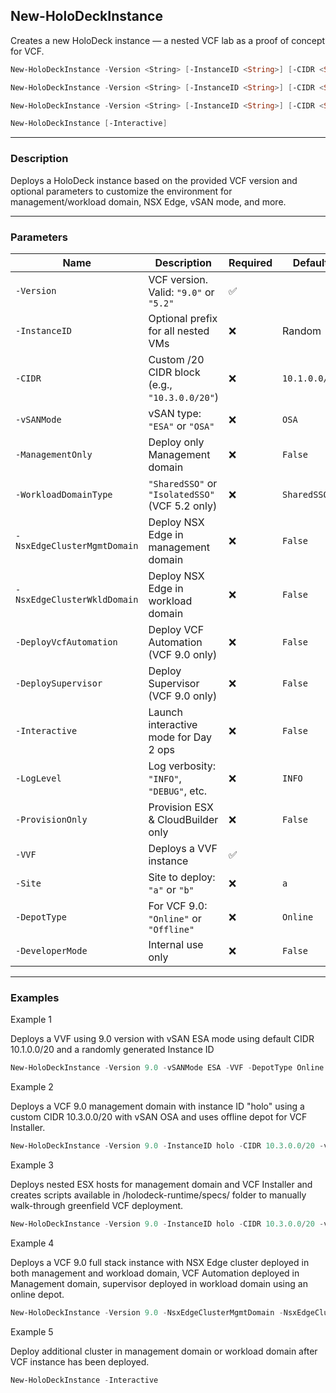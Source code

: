 ## New-HoloDeckInstance

Creates a new HoloDeck instance — a nested VCF lab as a proof of concept for VCF.

```powershell
New-HoloDeckInstance -Version <String> [-InstanceID <String>] [-CIDR <String[]>] [-vSANMode <String>] [-LogLevel <String>] [-ProvisionOnly] -VVF [-Site <String>] [-DepotType <String>] [-DeveloperMode]

New-HoloDeckInstance -Version <String> [-InstanceID <String>] [-CIDR <String[]>] [-vSANMode <String>] -ManagementOnly [-NsxEdgeClusterMgmtDomain] [-DeployVcfAutomation] [-LogLevel <String>] [-ProvisionOnly] [-Site <String>] [-DepotType <String>] [-DeveloperMode]

New-HoloDeckInstance -Version <String> [-InstanceID <String>] [-CIDR <String[]>] [-vSANMode <String>] [-WorkloadDomainType <String>] [-NsxEdgeClusterMgmtDomain] [-NsxEdgeClusterWkldDomain] [-DeployVcfAutomation] [-DeploySupervisor] [-LogLevel <String>] [-ProvisionOnly] [-Site <String>] [-DepotType <String>] [-DeveloperMode]

New-HoloDeckInstance [-Interactive]
```

---

### Description

Deploys a HoloDeck instance based on the provided VCF version and optional parameters to customize the environment for management/workload domain, NSX Edge, vSAN mode, and more.

---

### Parameters

| Name | Description | Required | Default |
|------|-------------|----------|---------|
| `-Version` | VCF version. Valid: `"9.0"` or `"5.2"` | ✅ | |
| `-InstanceID` | Optional prefix for all nested VMs | ❌ | Random |
| `-CIDR` | Custom /20 CIDR block (e.g., `"10.3.0.0/20"`) | ❌ | `10.1.0.0/20` |
| `-vSANMode` | vSAN type: `"ESA"` or `"OSA"` | ❌ | `OSA` |
| `-ManagementOnly` | Deploy only Management domain | ❌ | `False` |
| `-WorkloadDomainType` | `"SharedSSO"` or `"IsolatedSSO"` (VCF 5.2 only) | ❌ | `SharedSSO` |
| `-NsxEdgeClusterMgmtDomain` | Deploy NSX Edge in management domain | ❌ | `False` |
| `-NsxEdgeClusterWkldDomain` | Deploy NSX Edge in workload domain | ❌ | `False` |
| `-DeployVcfAutomation` | Deploy VCF Automation (VCF 9.0 only) | ❌ | `False` |
| `-DeploySupervisor` | Deploy Supervisor (VCF 9.0 only) | ❌ | `False` |
| `-Interactive` | Launch interactive mode for Day 2 ops | ❌ | `False` |
| `-LogLevel` | Log verbosity: `"INFO"`, `"DEBUG"`, etc. | ❌ | `INFO` |
| `-ProvisionOnly` | Provision ESX & CloudBuilder only | ❌ | `False` |
| `-VVF` | Deploys a VVF instance | ✅ | |
| `-Site` | Site to deploy: `"a"` or `"b"` | ❌ | `a` |
| `-DepotType` | For VCF 9.0: `"Online"` or `"Offline"` | ❌ | `Online` |
| `-DeveloperMode` | Internal use only | ❌ | `False` |

---

### Examples

 Example 1
 
Deploys a VVF using 9.0 version with vSAN ESA mode using default CIDR 10.1.0.0/20 and a randomly generated Instance ID
```powershell
New-HoloDeckInstance -Version 9.0 -vSANMode ESA -VVF -DepotType Online
```

 Example 2

Deploys a VCF 9.0 management domain with instance ID "holo" using a custom CIDR 10.3.0.0/20 with vSAN OSA and uses offline depot for VCF Installer.
```powershell
New-HoloDeckInstance -Version 9.0 -InstanceID holo -CIDR 10.3.0.0/20 -vSANMode OSA -ManagementOnly -NsxEdgeClusterMgmtDomain -DeployVcfAutomation -DepotType Offline
```

 Example 3

Deploys nested ESX hosts for management domain and VCF Installer and creates scripts available in /holodeck-runtime/specs/ folder to manually walk-through greenfield VCF deployment.
```powershell
New-HoloDeckInstance -Version 9.0 -InstanceID holo -CIDR 10.3.0.0/20 -vSANMode OSA -ManagementOnly -NsxEdgeClusterMgmtDomain -DeployVcfAutomation -ProvisionOnly
```

 Example 4

Deploys a VCF 9.0 full stack instance with NSX Edge cluster deployed in both management and workload domain, VCF Automation deployed in Management domain, supervisor deployed in workload domain using an online depot.
```powershell
New-HoloDeckInstance -Version 9.0 -NsxEdgeClusterMgmtDomain -NsxEdgeClusterWkldDomain -DeployVcfAutomation -DeploySupervisor -DepotType Online
```

 Example 5

Deploy additional cluster in management domain or workload domain after VCF instance has been deployed.
```powershell
New-HoloDeckInstance -Interactive
```